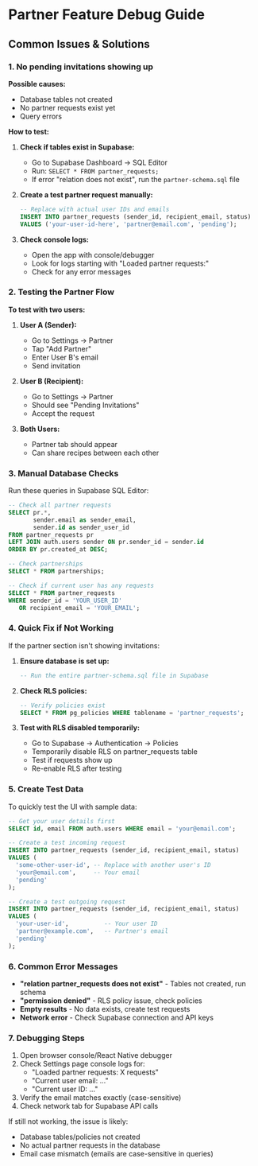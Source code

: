 # Partner Feature Debug Guide

## Common Issues & Solutions

### 1. No pending invitations showing up

**Possible causes:**
- Database tables not created
- No partner requests exist yet
- Query errors

**How to test:**

1. **Check if tables exist in Supabase:**
   - Go to Supabase Dashboard → SQL Editor
   - Run: `SELECT * FROM partner_requests;`
   - If error "relation does not exist", run the `partner-schema.sql` file

2. **Create a test partner request manually:**
   ```sql
   -- Replace with actual user IDs and emails
   INSERT INTO partner_requests (sender_id, recipient_email, status)
   VALUES ('your-user-id-here', 'partner@email.com', 'pending');
   ```

3. **Check console logs:**
   - Open the app with console/debugger
   - Look for logs starting with "Loaded partner requests:"
   - Check for any error messages

### 2. Testing the Partner Flow

**To test with two users:**

1. **User A (Sender):**
   - Go to Settings → Partner
   - Tap "Add Partner"
   - Enter User B's email
   - Send invitation

2. **User B (Recipient):**
   - Go to Settings → Partner
   - Should see "Pending Invitations"
   - Accept the request

3. **Both Users:**
   - Partner tab should appear
   - Can share recipes between each other

### 3. Manual Database Checks

Run these queries in Supabase SQL Editor:

```sql
-- Check all partner requests
SELECT pr.*, 
       sender.email as sender_email,
       sender.id as sender_user_id
FROM partner_requests pr
LEFT JOIN auth.users sender ON pr.sender_id = sender.id
ORDER BY pr.created_at DESC;

-- Check partnerships
SELECT * FROM partnerships;

-- Check if current user has any requests
SELECT * FROM partner_requests 
WHERE sender_id = 'YOUR_USER_ID' 
   OR recipient_email = 'YOUR_EMAIL';
```

### 4. Quick Fix if Not Working

If the partner section isn't showing invitations:

1. **Ensure database is set up:**
   ```sql
   -- Run the entire partner-schema.sql file in Supabase
   ```

2. **Check RLS policies:**
   ```sql
   -- Verify policies exist
   SELECT * FROM pg_policies WHERE tablename = 'partner_requests';
   ```

3. **Test with RLS disabled temporarily:**
   - Go to Supabase → Authentication → Policies
   - Temporarily disable RLS on partner_requests table
   - Test if requests show up
   - Re-enable RLS after testing

### 5. Create Test Data

To quickly test the UI with sample data:

```sql
-- Get your user details first
SELECT id, email FROM auth.users WHERE email = 'your@email.com';

-- Create a test incoming request
INSERT INTO partner_requests (sender_id, recipient_email, status)
VALUES (
  'some-other-user-id', -- Replace with another user's ID
  'your@email.com',     -- Your email
  'pending'
);

-- Create a test outgoing request
INSERT INTO partner_requests (sender_id, recipient_email, status)
VALUES (
  'your-user-id',          -- Your user ID
  'partner@example.com',   -- Partner's email
  'pending'
);
```

### 6. Common Error Messages

- **"relation partner_requests does not exist"** - Tables not created, run schema
- **"permission denied"** - RLS policy issue, check policies
- **Empty results** - No data exists, create test requests
- **Network error** - Check Supabase connection and API keys

### 7. Debugging Steps

1. Open browser console/React Native debugger
2. Check Settings page console logs for:
   - "Loaded partner requests: X requests"
   - "Current user email: ..."
   - "Current user ID: ..."
3. Verify the email matches exactly (case-sensitive)
4. Check network tab for Supabase API calls

If still not working, the issue is likely:
- Database tables/policies not created
- No actual partner requests in the database
- Email case mismatch (emails are case-sensitive in queries)